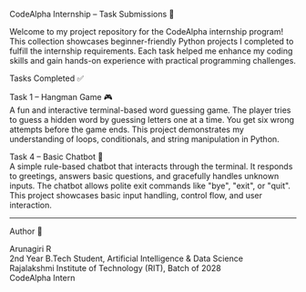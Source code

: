 CodeAlpha Internship – Task Submissions 🚀

Welcome to my project repository for the CodeAlpha internship program! This collection showcases beginner-friendly Python projects I completed to fulfill the internship requirements. Each task helped me enhance my coding skills and gain hands-on experience with practical programming challenges.

Tasks Completed ✅

Task 1 – Hangman Game 🎮  
A fun and interactive terminal-based word guessing game. The player tries to guess a hidden word by guessing letters one at a time. You get six wrong attempts before the game ends. This project demonstrates my understanding of loops, conditionals, and string manipulation in Python.

Task 4 – Basic Chatbot 🤖  
A simple rule-based chatbot that interacts through the terminal. It responds to greetings, answers basic questions, and gracefully handles unknown inputs. The chatbot allows polite exit commands like "bye", "exit", or "quit". This project showcases basic input handling, control flow, and user interaction.

---

Author 👤

Arunagiri R  
2nd Year B.Tech Student, Artificial Intelligence & Data Science  
Rajalakshmi Institute of Technology (RIT), Batch of 2028  
CodeAlpha Intern  


